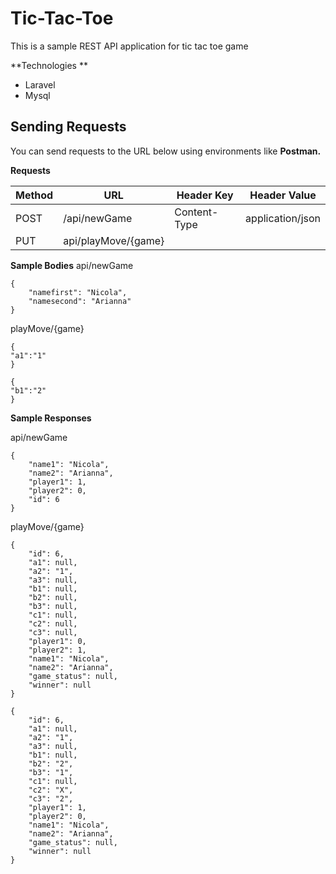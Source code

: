 # Tic-Tac-Toe

This is a sample REST API application for tic tac toe game 

**Technologies **
- Laravel
- Mysql 

## Sending Requests
You can send requests to the URL below using environments like **Postman.** 

**Requests**

| Method | URL                  | Header Key    | Header Value     |
| -------|----------------------|---------------|----------------- |
| POST   | /api/newGame         | Content-Type  | application/json |
| PUT    | api/playMove/{game}  |               |                  |


**Sample Bodies**
api/newGame

```
{
    "namefirst": "Nicola",
    "namesecond": "Arianna"
}
```

playMove/{game}

```
{
"a1":"1"
}

{
"b1":"2"
}
```

**Sample Responses**

api/newGame

```
{
    "name1": "Nicola",
    "name2": "Arianna",
    "player1": 1,
    "player2": 0,
    "id": 6
}
```

playMove/{game}

```
{
    "id": 6,
    "a1": null,
    "a2": "1",
    "a3": null,
    "b1": null,
    "b2": null,
    "b3": null,
    "c1": null,
    "c2": null,
    "c3": null,
    "player1": 0,
    "player2": 1,
    "name1": "Nicola",
    "name2": "Arianna",
    "game_status": null,
    "winner": null
}

{
    "id": 6,
    "a1": null,
    "a2": "1",
    "a3": null,
    "b1": null,
    "b2": "2",
    "b3": "1",
    "c1": null,
    "c2": "X",
    "c3": "2",
    "player1": 1,
    "player2": 0,
    "name1": "Nicola",
    "name2": "Arianna",
    "game_status": null,
    "winner": null
}
```
